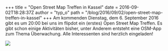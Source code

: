 +++
title = "Open Street Map Treffen in Kassel"
date = 2016-09-02T18:28:37Z
author = "typ_o"
path = "/blog/2016/09/02/open-street-map-treffen-in-kassel"
+++
Am kommenden Dienstag, dem 6. September 2016 gibt es um 20:00 bei uns im
flipdot ein (erstes) Open Street Map Treffen. Es gibt schon einige
Aktivitäten bisher, unter Anderem entsteht eine OSM-App zum Thema
Überwachung. Alle Interessenten sind herzlich eingeladen\!  
  
![](https://flipdot.org/blog/uploads/34a461d058e62c6cd761338bd93b72dd62049545.serendipityThumb.png)
